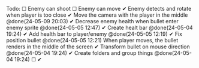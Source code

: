 
Todo:
   ☐ Enemy can shoot
   ☐ Enemy can move
   ✔ Enemy detects and rotate when player is too close
   ✔ Move the camera with the player in the middle @done(24-05-09 20:03)
   ✔ Decrease enemy health when bullet enter enemy sprite @done(24-05-05 12:47)
   ✔ Create healt bar @done(24-05-04 19:24)
   ✔ Add health bar to player/enemy @done(24-05-05 12:19)
   ✔ Fix position bullet @done(24-05-05 12:21)
	  When player moves, the bullet renders in the middle of the screen
   ✔ Transform bullet on mouse direction @done(24-05-04 19:24)
   ✔ Create folders and group things @done(24-05-04 19:24)
☐
✔
